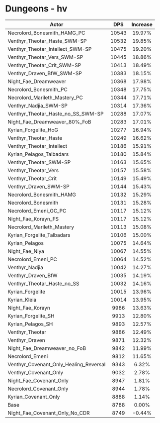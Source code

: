 # Dungeons - hv
| Actor | DPS | Increase |
|---|:---:|:---:|
|Necrolord_Bonesmith_HAMG_PC|10543|19.97%|
|Venthyr_Theotar_Haste_SWM-SP|10532|19.85%|
|Venthyr_Theotar_Intellect_SWM-SP|10475|19.20%|
|Venthyr_Theotar_Vers_SWM-SP|10445|18.86%|
|Venthyr_Theotar_Crit_SWM-SP|10413|18.49%|
|Venthyr_Draven_BfW_SWM-SP|10383|18.15%|
|Night_Fae_Dreamweaver|10368|17.98%|
|Necrolord_Bonesmith_PC|10348|17.75%|
|Necrolord_Marileth_Mastery_PC|10344|17.71%|
|Venthyr_Nadjia_SWM-SP|10314|17.36%|
|Venthyr_Theotar_Haste_no_SS_SWM-SP|10288|17.07%|
|Night_Fae_Dreamweaver_80%_FoB|10283|17.01%|
|Kyrian_Forgelite_HoG|10277|16.94%|
|Venthyr_Theotar_Haste|10249|16.62%|
|Venthyr_Theotar_Intellect|10186|15.91%|
|Kyrian_Pelagos_Talbadars|10180|15.84%|
|Venthyr_Theotar_SWM-SP|10163|15.65%|
|Venthyr_Theotar_Vers|10157|15.58%|
|Venthyr_Theotar_Crit|10149|15.49%|
|Venthyr_Draven_SWM-SP|10144|15.43%|
|Necrolord_Bonesmith_HAMG|10132|15.29%|
|Necrolord_Bonesmith|10131|15.28%|
|Necrolord_Emeni_GC_PC|10117|15.12%|
|Night_Fae_Korayn_FS|10117|15.12%|
|Necrolord_Marileth_Mastery|10113|15.08%|
|Kyrian_Forgelite_Talbadars|10106|15.00%|
|Kyrian_Pelagos|10075|14.64%|
|Night_Fae_Niya|10067|14.55%|
|Necrolord_Emeni_PC|10064|14.52%|
|Venthyr_Nadjia|10042|14.27%|
|Venthyr_Draven_BfW|10035|14.19%|
|Venthyr_Theotar_Haste_no_SS|10032|14.16%|
|Kyrian_Forgelite|10015|13.96%|
|Kyrian_Kleia|10014|13.95%|
|Night_Fae_Korayn|9986|13.63%|
|Kyrian_Forgelite_SH|9913|12.80%|
|Kyrian_Pelagos_SH|9893|12.57%|
|Venthyr_Theotar|9886|12.49%|
|Venthyr_Draven|9871|12.32%|
|Night_Fae_Dreamweaver_no_FoB|9842|11.99%|
|Necrolord_Emeni|9812|11.65%|
|Venthyr_Covenant_Only_Healing_Reversal|9343|6.32%|
|Venthyr_Covenant_Only|9032|2.78%|
|Night_Fae_Covenant_Only|8947|1.81%|
|Necrolord_Covenant_Only|8944|1.78%|
|Kyrian_Covenant_Only|8888|1.14%|
|Base|8788|0.00%|
|Night_Fae_Covenant_Only_No_CDR|8749|-0.44%|
